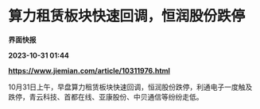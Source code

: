 # 算力租赁板块快速回调，恒润股份跌停
**界面快报**

**2023-10-31 01:44**

**https://www.jiemian.com/article/10311976.html**

10月31日上午，早盘算力租赁板块快速回调，恒润股份跌停，利通电子一度触及跌停，青云科技、首都在线、亚康股份、中贝通信等纷纷走低。